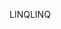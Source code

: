 <span data-ttu-id="c1c2c-101">LINQ</span><span class="sxs-lookup"><span data-stu-id="c1c2c-101">LINQ</span></span>